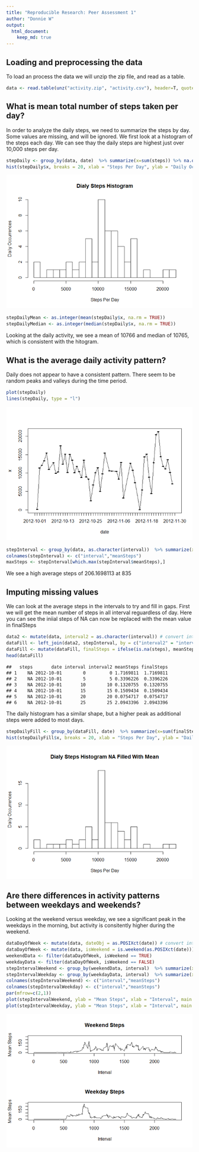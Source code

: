 ```yaml
---
title: "Reproducible Research: Peer Assessment 1"
author: "Donnie W"
output: 
  html_document:
    keep_md: true
---
```



## Loading and preprocessing the data



To load an process the data we will unzip the zip file, and read as a table.


```r
data <- read.table(unz("activity.zip", "activity.csv"), header=T, quote="\"", sep=",", na.strings = "NA")
```


## What is mean total number of steps taken per day?

In order to analyze the daily steps, we need to summarize the steps by day.  Some values are missing, and will be ignored.
We first look at a histogram of the steps each day.  We can see thay the daily steps are highest just over 10,000 steps per day.


```r
stepDaily <- group_by(data, date)  %>% summarize(x=sum(steps)) %>% na.omit()
hist(stepDaily$x, breaks = 20, xlab = "Steps Per Day", ylab = "Daily Occurrences", main = "Dialy Steps Histogram")
```

![](PA1_template_files/figure-html/step_2-1.png)<!-- -->



```r
stepDailyMean <- as.integer(mean(stepDaily$x, na.rm = TRUE))
stepDailyMedian <- as.integer(median(stepDaily$x, na.rm = TRUE))
```
Looking at the daily activity, we see a mean of 10766 and median of 10765, which is consistent with the hitogram.



## What is the average daily activity pattern?

Daily does not appear to have a consistent pattern.  There seem to be random peaks and valleys during the time period.


```r
plot(stepDaily)
lines(stepDaily, type = "l")
```

![](PA1_template_files/figure-html/step_4-1.png)<!-- -->


```r
stepInterval <- group_by(data, as.character(interval))  %>% summarize(x=mean(steps, na.rm = TRUE)) 
colnames(stepInterval) <- c("interval","meanSteps")
maxSteps <- stepInterval[which.max(stepInterval$meanSteps),]
```
We see a high average steps of 206.1698113 at 835

## Imputing missing values
We can look at the average steps in the intervals to try and fill in gaps. First we will get the mean number of steps in all interval reguardless of day.  Here you can see the iniial steps of NA can now be replaced with the mean value in finalSteps

```r
data2 <- mutate(data, interval2 = as.character(interval)) # convert interval to string
dataFill <- left_join(data2, stepInterval, by = c("interval2" = "interval"))   # join mean data set
dataFill <- mutate(dataFill, finalSteps = ifelse(is.na(steps), meanSteps, steps))   # new column take mean over NA
head(dataFill)
```

```
##   steps       date interval interval2 meanSteps finalSteps
## 1    NA 2012-10-01        0         0 1.7169811  1.7169811
## 2    NA 2012-10-01        5         5 0.3396226  0.3396226
## 3    NA 2012-10-01       10        10 0.1320755  0.1320755
## 4    NA 2012-10-01       15        15 0.1509434  0.1509434
## 5    NA 2012-10-01       20        20 0.0754717  0.0754717
## 6    NA 2012-10-01       25        25 2.0943396  2.0943396
```

The daily histogram has a similar shape, but a higher peak as additional steps were added to most days.


```r
stepDailyFill <- group_by(dataFill, date)  %>% summarize(x=sum(finalSteps))   # summarize with daily amounts added
hist(stepDailyFill$x, breaks = 20, xlab = "Steps Per Day", ylab = "Daily Occurrences", main = "Dialy Steps Histogram NA Filled With Mean")
```

![](PA1_template_files/figure-html/step_7-1.png)<!-- -->

## Are there differences in activity patterns between weekdays and weekends?

Looking at the weekend versus weekday, we see a significant peak in the weekdays in the morning, but activity is consitently higher during the weekend.


```r
dataDayOfWeek <- mutate(data, dateObj = as.POSIXct(date)) # convert interval to string
dataDayOfWeek <- mutate(data, isWeekend = is.weekend(as.POSIXct(date))) # convert interval to string
weekendData <- filter(dataDayOfWeek, isWeekend == TRUE)
weekdayData <- filter(dataDayOfWeek, isWeekend == FALSE)
stepIntervalWeekend <- group_by(weekendData, interval)  %>% summarize(x=mean(steps, na.rm = TRUE)) 
stepIntervalWeekday <- group_by(weekdayData, interval)  %>% summarize(x=mean(steps, na.rm = TRUE)) 
colnames(stepIntervalWeekend) <- c("interval","meanSteps")
colnames(stepIntervalWeekday) <- c("interval","meanSteps")
par(mfrow=c(2,1))
plot(stepIntervalWeekend, ylab = "Mean Steps", xlab = "Interval", main = "Weekend Steps", ylim=c(0,250), type = "l")
plot(stepIntervalWeekday, ylab = "Mean Steps", xlab = "Interval", main = "Weekday Steps", ylim=c(0,250), type = "l")
```

![](PA1_template_files/figure-html/step_8-1.png)<!-- -->





